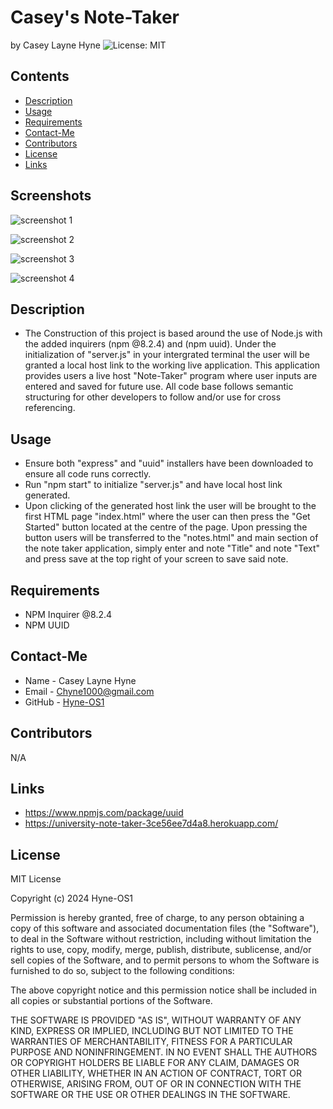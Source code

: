 # Casey's Note-Taker
by Casey Layne Hyne
![License: MIT](https://img.shields.io/badge/License-MIT-yellowgreen.svg)

## Contents
* [Description](#description)
* [Usage](#usage)
* [Requirements](#requirements)
* [Contact-Me](#contact-me)
* [Contributors](#contributors)
* [License](#license)
* [Links](#links)

## Screenshots 

![screenshot 1](https://github.com/Hyne-OS1/Note-Taker/assets/146906218/b2ecda56-11d9-4f7c-ba7b-a694a1bf54a6)

![screenshot 2](https://github.com/Hyne-OS1/Note-Taker/assets/146906218/e9d0ab77-9f0a-42b4-83c1-2f73012164e8)

![screenshot 3](https://github.com/Hyne-OS1/Note-Taker/assets/146906218/ec3bda69-da3e-4b0e-b196-be593507b0bf)

![screenshot 4](https://github.com/Hyne-OS1/Note-Taker/assets/146906218/624c4f7a-7dde-4910-8ff0-1c38e3540147)


## Description
* The Construction of this project is based around the use of Node.js with the added inquirers (npm @8.2.4) and (npm uuid). Under the initialization of "server.js" 
in your intergrated terminal the user will be granted a local host link to the working live application. This application provides users a live host "Note-Taker" program where user inputs are entered and saved for future use. All code base follows semantic structuring for other developers to follow and/or use for cross referencing.

## Usage
* Ensure both "express" and "uuid" installers have been downloaded to ensure all code runs correctly.
* Run "npm start" to initialize "server.js" and have local host link generated.
* Upon clicking of the generated host link the user will be brought to the first HTML page "index.html" where the user can then press the "Get Started" button
located at the centre of the page. Upon pressing the button users will be transferred to the "notes.html" and main section of the note taker application, simply enter and note "Title" and note "Text" and press save at the top right of your screen to save said note.

## Requirements
* NPM Inquirer @8.2.4
* NPM UUID

## Contact-Me
* Name - Casey Layne Hyne
* Email - Chyne1000@gmail.com
* GitHub - [Hyne-OS1](https://github.com/Hyne-OS1/)

## Contributors
N/A

## Links

* https://www.npmjs.com/package/uuid
* https://university-note-taker-3ce56ee7d4a8.herokuapp.com/

## License 

MIT License

Copyright (c) 2024 Hyne-OS1

Permission is hereby granted, free of charge, to any person obtaining a copy
of this software and associated documentation files (the "Software"), to deal
in the Software without restriction, including without limitation the rights
to use, copy, modify, merge, publish, distribute, sublicense, and/or sell
copies of the Software, and to permit persons to whom the Software is
furnished to do so, subject to the following conditions:

The above copyright notice and this permission notice shall be included in all
copies or substantial portions of the Software.

THE SOFTWARE IS PROVIDED "AS IS", WITHOUT WARRANTY OF ANY KIND, EXPRESS OR
IMPLIED, INCLUDING BUT NOT LIMITED TO THE WARRANTIES OF MERCHANTABILITY,
FITNESS FOR A PARTICULAR PURPOSE AND NONINFRINGEMENT. IN NO EVENT SHALL THE
AUTHORS OR COPYRIGHT HOLDERS BE LIABLE FOR ANY CLAIM, DAMAGES OR OTHER
LIABILITY, WHETHER IN AN ACTION OF CONTRACT, TORT OR OTHERWISE, ARISING FROM,
OUT OF OR IN CONNECTION WITH THE SOFTWARE OR THE USE OR OTHER DEALINGS IN THE
SOFTWARE.
